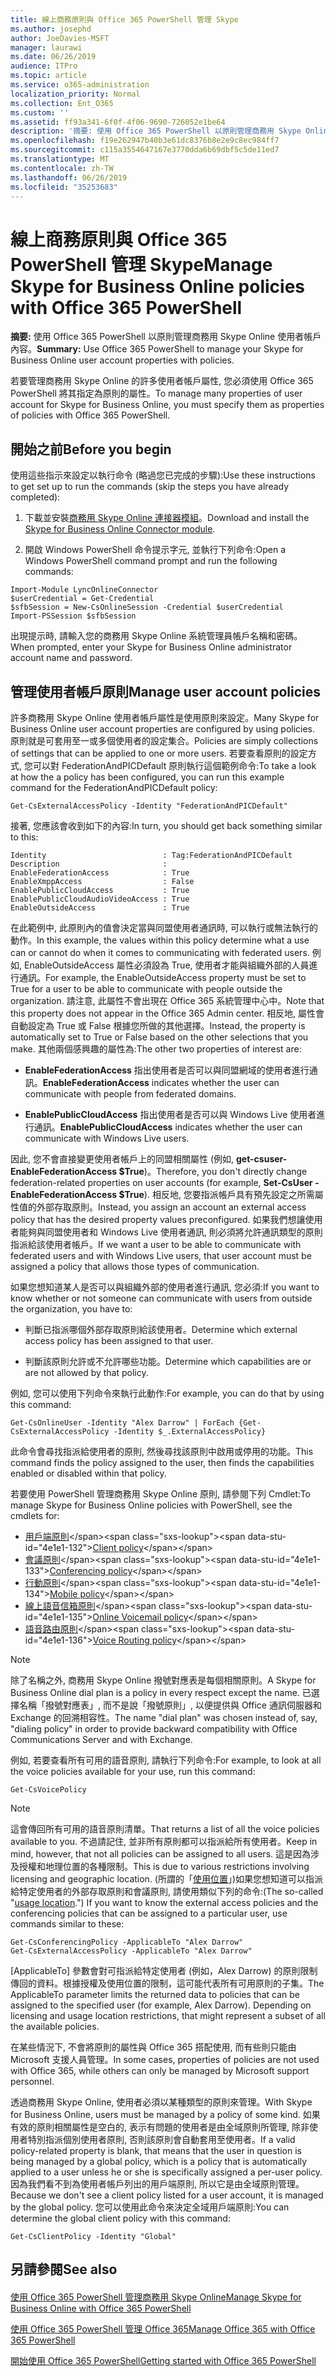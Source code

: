 ```yaml
---
title: 線上商務原則與 Office 365 PowerShell 管理 Skype
ms.author: josephd
author: JoeDavies-MSFT
manager: laurawi
ms.date: 06/26/2019
audience: ITPro
ms.topic: article
ms.service: o365-administration
localization_priority: Normal
ms.collection: Ent_O365
ms.custom: ''
ms.assetid: ff93a341-6f0f-4f06-9690-726052e1be64
description: '摘要: 使用 Office 365 PowerShell 以原則管理商務用 Skype Online 使用者帳戶內容。'
ms.openlocfilehash: f19e262947b40b3e61dc8376b8e2e9c8ec984ff7
ms.sourcegitcommit: c115a3554647167e3770dda6b69dbf5c5de11ed7
ms.translationtype: MT
ms.contentlocale: zh-TW
ms.lasthandoff: 06/26/2019
ms.locfileid: "35253683"
---
```

# <a name="manage-skype-for-business-online-policies-with-office-365-powershell"></a><span data-ttu-id="4e1e1-103">線上商務原則與 Office 365 PowerShell 管理 Skype</span><span class="sxs-lookup"><span data-stu-id="4e1e1-103">Manage Skype for Business Online policies with Office 365 PowerShell</span></span>

 <span data-ttu-id="4e1e1-104">**摘要:** 使用 Office 365 PowerShell 以原則管理商務用 Skype Online 使用者帳戶內容。</span><span class="sxs-lookup"><span data-stu-id="4e1e1-104">**Summary:** Use Office 365 PowerShell to manage your Skype for Business Online user account properties with policies.</span></span>
  
<span data-ttu-id="4e1e1-105">若要管理商務用 Skype Online 的許多使用者帳戶屬性, 您必須使用 Office 365 PowerShell 將其指定為原則的屬性。</span><span class="sxs-lookup"><span data-stu-id="4e1e1-105">To manage many properties of user account for Skype for Business Online, you must specify them as properties of policies with Office 365 PowerShell.</span></span>
  
## <a name="before-you-begin"></a><span data-ttu-id="4e1e1-106">開始之前</span><span class="sxs-lookup"><span data-stu-id="4e1e1-106">Before you begin</span></span>

<span data-ttu-id="4e1e1-107">使用這些指示來設定以執行命令 (略過您已完成的步驟):</span><span class="sxs-lookup"><span data-stu-id="4e1e1-107">Use these instructions to get set up to run the commands (skip the steps you have already completed):</span></span>
  
1. <span data-ttu-id="4e1e1-108">下載並安裝[商務用 Skype Online 連接器模組](https://www.microsoft.com/download/details.aspx?id=39366)。</span><span class="sxs-lookup"><span data-stu-id="4e1e1-108">Download and install the [Skype for Business Online Connector module](https://www.microsoft.com/download/details.aspx?id=39366).</span></span>
    
2. <span data-ttu-id="4e1e1-109">開啟 Windows PowerShell 命令提示字元, 並執行下列命令:</span><span class="sxs-lookup"><span data-stu-id="4e1e1-109">Open a Windows PowerShell command prompt and run the following commands:</span></span> 
    
```
Import-Module LyncOnlineConnector
$userCredential = Get-Credential
$sfbSession = New-CsOnlineSession -Credential $userCredential
Import-PSSession $sfbSession
  ```

<span data-ttu-id="4e1e1-110">出現提示時, 請輸入您的商務用 Skype Online 系統管理員帳戶名稱和密碼。</span><span class="sxs-lookup"><span data-stu-id="4e1e1-110">When prompted, enter your Skype for Business Online administrator account name and password.</span></span>
    
## <a name="manage-user-account-policies"></a><span data-ttu-id="4e1e1-111">管理使用者帳戶原則</span><span class="sxs-lookup"><span data-stu-id="4e1e1-111">Manage user account policies</span></span>

<span data-ttu-id="4e1e1-112">許多商務用 Skype Online 使用者帳戶屬性是使用原則來設定。</span><span class="sxs-lookup"><span data-stu-id="4e1e1-112">Many Skype for Business Online user account properties are configured by using policies.</span></span> <span data-ttu-id="4e1e1-113">原則就是可套用至一或多個使用者的設定集合。</span><span class="sxs-lookup"><span data-stu-id="4e1e1-113">Policies are simply collections of settings that can be applied to one or more users.</span></span> <span data-ttu-id="4e1e1-114">若要查看原則的設定方式, 您可以對 FederationAndPICDefault 原則執行這個範例命令:</span><span class="sxs-lookup"><span data-stu-id="4e1e1-114">To take a look at how the a policy has been configured, you can run this example command for the FederationAndPICDefault policy:</span></span>
  
```
Get-CsExternalAccessPolicy -Identity "FederationAndPICDefault"
```

<span data-ttu-id="4e1e1-115">接著, 您應該會收到如下的內容:</span><span class="sxs-lookup"><span data-stu-id="4e1e1-115">In turn, you should get back something similar to this:</span></span>
  
```
Identity                          : Tag:FederationAndPICDefault
Description                       :
EnableFederationAccess            : True
EnableXmppAccess                  : False
EnablePublicCloudAccess           : True
EnablePublicCloudAudioVideoAccess : True
EnableOutsideAccess               : True
```

<span data-ttu-id="4e1e1-116">在此範例中, 此原則內的值會決定當與同盟使用者通訊時, 可以執行或無法執行的動作。</span><span class="sxs-lookup"><span data-stu-id="4e1e1-116">In this example, the values within this policy determine what a use can or cannot do when it comes to communicating with federated users.</span></span> <span data-ttu-id="4e1e1-117">例如, EnableOutsideAccess 屬性必須設為 True, 使用者才能與組織外部的人員進行通訊。</span><span class="sxs-lookup"><span data-stu-id="4e1e1-117">For example, the EnableOutsideAccess property must be set to True for a user to be able to communicate with people outside the organization.</span></span> <span data-ttu-id="4e1e1-118">請注意, 此屬性不會出現在 Office 365 系統管理中心中。</span><span class="sxs-lookup"><span data-stu-id="4e1e1-118">Note that this property does not appear in the Office 365 Admin center.</span></span> <span data-ttu-id="4e1e1-119">相反地, 屬性會自動設定為 True 或 False 根據您所做的其他選擇。</span><span class="sxs-lookup"><span data-stu-id="4e1e1-119">Instead, the property is automatically set to True or False based on the other selections that you make.</span></span> <span data-ttu-id="4e1e1-120">其他兩個感興趣的屬性為:</span><span class="sxs-lookup"><span data-stu-id="4e1e1-120">The other two properties of interest are:</span></span>
  
- <span data-ttu-id="4e1e1-121">**EnableFederationAccess** 指出使用者是否可以與同盟網域的使用者進行通訊。</span><span class="sxs-lookup"><span data-stu-id="4e1e1-121">**EnableFederationAccess** indicates whether the user can communicate with people from federated domains.</span></span>
    
- <span data-ttu-id="4e1e1-122">**EnablePublicCloudAccess** 指出使用者是否可以與 Windows Live 使用者進行通訊。</span><span class="sxs-lookup"><span data-stu-id="4e1e1-122">**EnablePublicCloudAccess** indicates whether the user can communicate with Windows Live users.</span></span>
    
<span data-ttu-id="4e1e1-123">因此, 您不會直接變更使用者帳戶上的同盟相關屬性 (例如, **get-csuser-EnableFederationAccess $True**)。</span><span class="sxs-lookup"><span data-stu-id="4e1e1-123">Therefore, you don't directly change federation-related properties on user accounts (for example, **Set-CsUser -EnableFederationAccess $True**).</span></span> <span data-ttu-id="4e1e1-124">相反地, 您要指派帳戶具有預先設定之所需屬性值的外部存取原則。</span><span class="sxs-lookup"><span data-stu-id="4e1e1-124">Instead, you assign an account an external access policy that has the desired property values preconfigured.</span></span> <span data-ttu-id="4e1e1-125">如果我們想讓使用者能夠與同盟使用者和 Windows Live 使用者通訊, 則必須將允許通訊類型的原則指派給該使用者帳戶。</span><span class="sxs-lookup"><span data-stu-id="4e1e1-125">If we want a user to be able to communicate with federated users and with Windows Live users, that user account must be assigned a policy that allows those types of communication.</span></span>
  
<span data-ttu-id="4e1e1-126">如果您想知道某人是否可以與組織外部的使用者進行通訊, 您必須:</span><span class="sxs-lookup"><span data-stu-id="4e1e1-126">If you want to know whether or not someone can communicate with users from outside the organization, you have to:</span></span>
  
- <span data-ttu-id="4e1e1-127">判斷已指派哪個外部存取原則給該使用者。</span><span class="sxs-lookup"><span data-stu-id="4e1e1-127">Determine which external access policy has been assigned to that user.</span></span>
    
- <span data-ttu-id="4e1e1-128">判斷該原則允許或不允許哪些功能。</span><span class="sxs-lookup"><span data-stu-id="4e1e1-128">Determine which capabilities are or are not allowed by that policy.</span></span>
    
<span data-ttu-id="4e1e1-129">例如, 您可以使用下列命令來執行此動作:</span><span class="sxs-lookup"><span data-stu-id="4e1e1-129">For example, you can do that by using this command:</span></span>
  
```
Get-CsOnlineUser -Identity "Alex Darrow" | ForEach {Get-CsExternalAccessPolicy -Identity $_.ExternalAccessPolicy}
```

<span data-ttu-id="4e1e1-130">此命令會尋找指派給使用者的原則, 然後尋找該原則中啟用或停用的功能。</span><span class="sxs-lookup"><span data-stu-id="4e1e1-130">This command finds the policy assigned to the user, then finds the capabilities enabled or disabled within that policy.</span></span>
  
<span data-ttu-id="4e1e1-131">若要使用 PowerShell 管理商務用 Skype Online 原則, 請參閱下列 Cmdlet:</span><span class="sxs-lookup"><span data-stu-id="4e1e1-131">To manage Skype for Business Online policies with PowerShell, see the cmdlets for:</span></span>

- <span data-ttu-id="4e1e1-132">[用戶端原則](https://docs.microsoft.com/previous-versions//mt228132(v=technet.10)#client-policy-cmdlets)</span><span class="sxs-lookup"><span data-stu-id="4e1e1-132">[Client policy](https://docs.microsoft.com/previous-versions//mt228132(v=technet.10)#client-policy-cmdlets)</span></span>
- <span data-ttu-id="4e1e1-133">[會議原則](https://docs.microsoft.com/previous-versions//mt228132(v=technet.10)#conferencing-policy-cmdlets)</span><span class="sxs-lookup"><span data-stu-id="4e1e1-133">[Conferencing policy](https://docs.microsoft.com/previous-versions//mt228132(v=technet.10)#conferencing-policy-cmdlets)</span></span>
- <span data-ttu-id="4e1e1-134">[行動原則](https://docs.microsoft.com/previous-versions//mt228132(v=technet.10)#mobile-policy-cmdlets)</span><span class="sxs-lookup"><span data-stu-id="4e1e1-134">[Mobile policy](https://docs.microsoft.com/previous-versions//mt228132(v=technet.10)#mobile-policy-cmdlets)</span></span>
- <span data-ttu-id="4e1e1-135">[線上語音信箱原則](https://docs.microsoft.com/previous-versions//mt228132(v=technet.10)#online-voicemail-policy-cmdlets)</span><span class="sxs-lookup"><span data-stu-id="4e1e1-135">[Online Voicemail policy](https://docs.microsoft.com/previous-versions//mt228132(v=technet.10)#online-voicemail-policy-cmdlets)</span></span>
- <span data-ttu-id="4e1e1-136">[語音路由原則](https://docs.microsoft.com/previous-versions//mt228132(v=technet.10)#voice-routing-policy-cmdlets)</span><span class="sxs-lookup"><span data-stu-id="4e1e1-136">[Voice Routing policy](https://docs.microsoft.com/previous-versions//mt228132(v=technet.10)#voice-routing-policy-cmdlets)</span></span>


> [!NOTE]
> <span data-ttu-id="4e1e1-137">除了名稱之外, 商務用 Skype Online 撥號對應表是每個相關原則。</span><span class="sxs-lookup"><span data-stu-id="4e1e1-137">A Skype for Business Online dial plan is a policy in every respect except the name.</span></span> <span data-ttu-id="4e1e1-138">已選擇名稱「撥號對應表」, 而不是說「撥號原則」, 以便提供與 Office 通訊伺服器和 Exchange 的回溯相容性。</span><span class="sxs-lookup"><span data-stu-id="4e1e1-138">The name "dial plan" was chosen instead of, say, "dialing policy" in order to provide backward compatibility with Office Communications Server and with Exchange.</span></span> 
  
<span data-ttu-id="4e1e1-139">例如, 若要查看所有可用的語音原則, 請執行下列命令:</span><span class="sxs-lookup"><span data-stu-id="4e1e1-139">For example, to look at all the voice policies available for your use, run this command:</span></span>
  
```
Get-CsVoicePolicy
```

> [!NOTE]
> <span data-ttu-id="4e1e1-140">這會傳回所有可用的語音原則清單。</span><span class="sxs-lookup"><span data-stu-id="4e1e1-140">That returns a list of all the voice policies available to you.</span></span> <span data-ttu-id="4e1e1-141">不過請記住, 並非所有原則都可以指派給所有使用者。</span><span class="sxs-lookup"><span data-stu-id="4e1e1-141">Keep in mind, however, that not all policies can be assigned to all users.</span></span> <span data-ttu-id="4e1e1-142">這是因為涉及授權和地理位置的各種限制。</span><span class="sxs-lookup"><span data-stu-id="4e1e1-142">This is due to various restrictions involving licensing and geographic location.</span></span> <span data-ttu-id="4e1e1-143">(所謂的「[使用位置](https://msdn.microsoft.com/en-us/library/azure/dn194136.aspx)」)如果您想知道可以指派給特定使用者的外部存取原則和會議原則, 請使用類似下列的命令:</span><span class="sxs-lookup"><span data-stu-id="4e1e1-143">(The so-called "[usage location](https://msdn.microsoft.com/en-us/library/azure/dn194136.aspx).") If you want to know the external access policies and the conferencing policies that can be assigned to a particular user, use commands similar to these:</span></span> 

```
Get-CsConferencingPolicy -ApplicableTo "Alex Darrow"
Get-CsExternalAccessPolicy -ApplicableTo "Alex Darrow"
```

<span data-ttu-id="4e1e1-p106">[ApplicableTo] 參數會對可指派給特定使用者 (例如，Alex Darrow) 的原則限制傳回的資料。根據授權及使用位置的限制，這可能代表所有可用原則的子集。</span><span class="sxs-lookup"><span data-stu-id="4e1e1-p106">The ApplicableTo parameter limits the returned data to policies that can be assigned to the specified user (for example, Alex Darrow). Depending on licensing and usage location restrictions, that might represent a subset of all the available policies.</span></span> 
  
<span data-ttu-id="4e1e1-146">在某些情況下, 不會將原則的屬性與 Office 365 搭配使用, 而有些則只能由 Microsoft 支援人員管理。</span><span class="sxs-lookup"><span data-stu-id="4e1e1-146">In some cases, properties of policies are not used with Office 365, while others can only be managed by Microsoft support personnel.</span></span> 
  
<span data-ttu-id="4e1e1-147">透過商務用 Skype Online, 使用者必須以某種類型的原則來管理。</span><span class="sxs-lookup"><span data-stu-id="4e1e1-147">With Skype for Business Online, users must be managed by a policy of some kind.</span></span> <span data-ttu-id="4e1e1-148">如果有效的原則相關屬性是空白的, 表示有問題的使用者是由全域原則所管理, 除非使用者特別指派個別使用者原則, 否則該原則會自動套用至使用者。</span><span class="sxs-lookup"><span data-stu-id="4e1e1-148">If a valid policy-related property is blank, that means that the user in question is being managed by a global policy, which is a policy that is automatically applied to a user unless he or she is specifically assigned a per-user policy.</span></span> <span data-ttu-id="4e1e1-149">因為我們看不到為使用者帳戶列出的用戶端原則, 所以它是由全域原則管理。</span><span class="sxs-lookup"><span data-stu-id="4e1e1-149">Because we don't see a client policy listed for a user account, it is managed by the global policy.</span></span> <span data-ttu-id="4e1e1-150">您可以使用此命令來決定全域用戶端原則:</span><span class="sxs-lookup"><span data-stu-id="4e1e1-150">You can determine the global client policy with this command:</span></span>
  
```
Get-CsClientPolicy -Identity "Global"
```

## <a name="see-also"></a><span data-ttu-id="4e1e1-151">另請參閱</span><span class="sxs-lookup"><span data-stu-id="4e1e1-151">See also</span></span>

#### 

[<span data-ttu-id="4e1e1-152">使用 Office 365 PowerShell 管理商務用 Skype Online</span><span class="sxs-lookup"><span data-stu-id="4e1e1-152">Manage Skype for Business Online with Office 365 PowerShell</span></span>](manage-skype-for-business-online-with-office-365-powershell.md)
  
[<span data-ttu-id="4e1e1-153">使用 Office 365 PowerShell 管理 Office 365</span><span class="sxs-lookup"><span data-stu-id="4e1e1-153">Manage Office 365 with Office 365 PowerShell</span></span>](manage-office-365-with-office-365-powershell.md)
  
[<span data-ttu-id="4e1e1-154">開始使用 Office 365 PowerShell</span><span class="sxs-lookup"><span data-stu-id="4e1e1-154">Getting started with Office 365 PowerShell</span></span>](getting-started-with-office-365-powershell.md)

